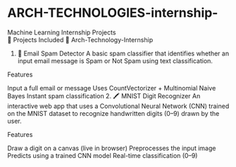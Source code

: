 # ARCH-TECHNOLOGIES-internship-
 Machine Learning Internship Projects  
📌 Projects Included
📂 Arch-Technology-Internship
1. 📧 Email Spam Detector
A basic spam classifier that identifies whether an input email message is Spam or Not Spam using text classification.

Features

Input a full email or message
Uses CountVectorizer + Multinomial Naive Bayes
Instant spam classification
2. 🖍️ MNIST Digit Recognizer
An interactive web app that uses a Convolutional Neural Network (CNN) trained on the MNIST dataset to recognize handwritten digits (0–9) drawn by the user.

Features

Draw a digit on a canvas (live in browser)
Preprocesses the input image
Predicts using a trained CNN model
Real-time classification (0–9)

